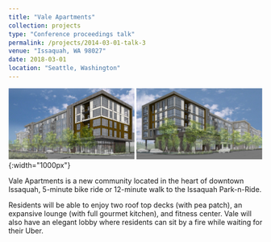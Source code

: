 ```yaml
---
title: "Vale Apartments"
collection: projects
type: "Conference proceedings talk"
permalink: /projects/2014-03-01-talk-3
venue: "Issaquah, WA 98027"
date: 2018-03-01
location: "Seattle, Washington"
---
```

![vale](/images/vale.png){:width="1000px"}

Vale Apartments is a new community located in the heart of downtown Issaquah, 5-minute bike ride or 12-minute walk to the Issaquah Park-n-Ride.

Residents will be able to enjoy two roof top decks (with pea patch), an expansive lounge (with full gourmet kitchen), and fitness center. Vale will also have an elegant lobby where residents can sit by a fire while waiting for their Uber.
